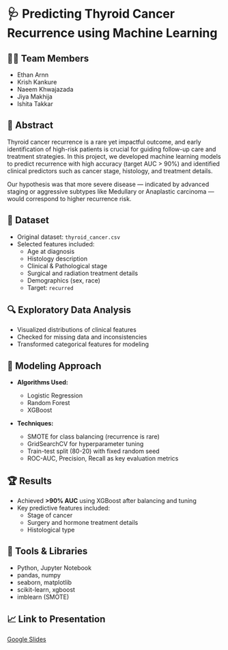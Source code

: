 # 🩺 Predicting Thyroid Cancer Recurrence using Machine Learning

## 👩‍⚕️ Team Members
- Ethan Arnn  
- Krish Kankure  
- Naeem Khwajazada  
- Jiya Makhija  
- Ishita Takkar  

## 📄 Abstract
Thyroid cancer recurrence is a rare yet impactful outcome, and early identification of high-risk patients is crucial for guiding follow-up care and treatment strategies. In this project, we developed machine learning models to predict recurrence with high accuracy (target AUC > 90%) and identified clinical predictors such as cancer stage, histology, and treatment details.

Our hypothesis was that more severe disease — indicated by advanced staging or aggressive subtypes like Medullary or Anaplastic carcinoma — would correspond to higher recurrence risk.

## 🧪 Dataset
- Original dataset: `thyroid_cancer.csv`
- Selected features included:
  - Age at diagnosis
  - Histology description
  - Clinical & Pathological stage
  - Surgical and radiation treatment details
  - Demographics (sex, race)
  - Target: `recurred`

## 🔍 Exploratory Data Analysis
- Visualized distributions of clinical features
- Checked for missing data and inconsistencies
- Transformed categorical features for modeling

## 🧠 Modeling Approach
- **Algorithms Used:**
  - Logistic Regression
  - Random Forest
  - XGBoost

- **Techniques:**
  - SMOTE for class balancing (recurrence is rare)
  - GridSearchCV for hyperparameter tuning
  - Train-test split (80-20) with fixed random seed
  - ROC-AUC, Precision, Recall as key evaluation metrics

## 🏆 Results
- Achieved **>90% AUC** using XGBoost after balancing and tuning
- Key predictive features included:
  - Stage of cancer
  - Surgery and hormone treatment details
  - Histological type

## 🧰 Tools & Libraries
- Python, Jupyter Notebook  
- pandas, numpy  
- seaborn, matplotlib  
- scikit-learn, xgboost  
- imblearn (SMOTE)

## 📈 Link to Presentation
[Google Slides](https://docs.google.com/presentation/d/1agnSLcxmN5o89hOMZpi5l6CWBlaitpY5BMFBlGRN7KM/edit?usp=sharing)
